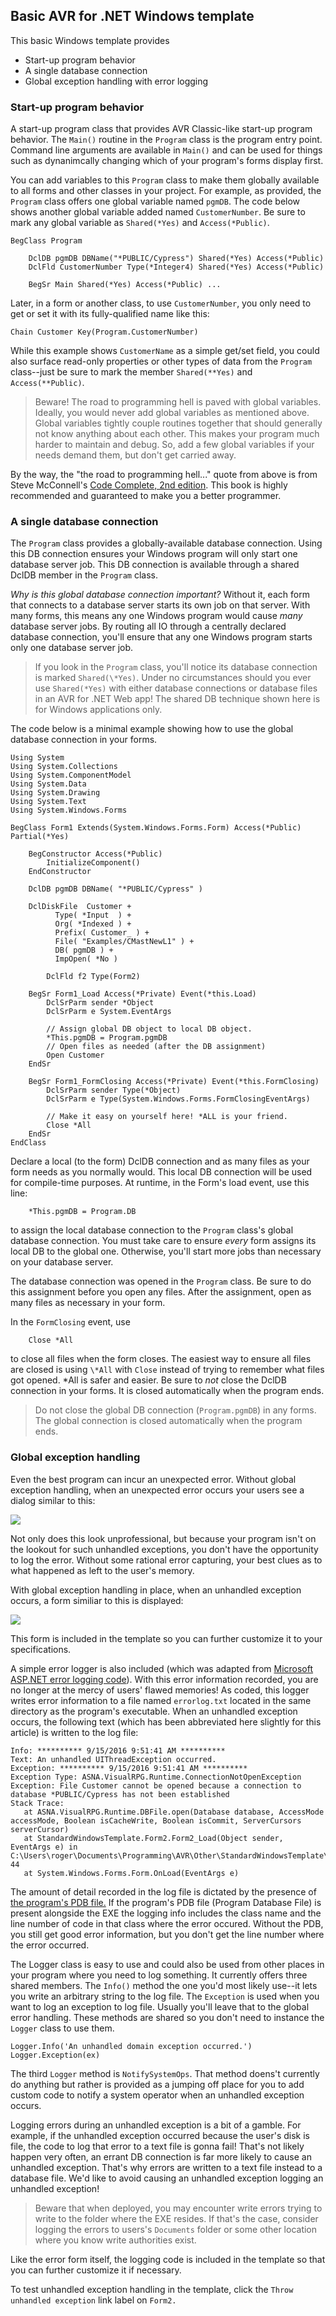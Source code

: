 ## Basic AVR for .NET Windows template

This basic Windows template provides 

* Start-up program behavior
* A single database connection
* Global exception handling with error logging

### Start-up program behavior

A start-up program class that provides AVR Classic-like start-up program behavior. The `Main()` routine in the `Program` class is the program entry point. Command line arguments are available in `Main()` and can be used for things such as dynanimcally changing which of your program's forms display first.

You can add variables to this `Program` class to make them globally available to all forms and other classes in your project. For example, as provided, the `Program` class offers one global variable named `pgmDB`. The code below shows another global variable added named `CustomerNumber`. Be sure to mark any global variable as `Shared(*Yes)` and `Access(*Public)`.  

```
BegClass Program

    DclDB pgmDB DBName("*PUBLIC/Cypress") Shared(*Yes) Access(*Public)
    DclFld CustomerNumber Type(*Integer4) Shared(*Yes) Access(*Public)

    BegSr Main Shared(*Yes) Access(*Public) ... 
```

Later, in a form or another class, to use `CustomerNumber`, you only need to get or set it with its fully-qualified name like this: 

```
Chain Customer Key(Program.CustomerNumber)        
```

While this example shows `CustomerName` as a simple get/set field, you could also surface read-only properties or other types of data from the `Program` class--just be sure to mark the member `Shared(**Yes)` and `Access(**Public)`.   

> Beware! The road to programming hell is paved with global variables. Ideally, you would never add global variables as mentioned above. Global variables tightly couple routines together that should generally not know anything about each other. This makes your program much harder to maintain and debug. So, add a few global variables if your needs demand them, but don't get carried away. 

By the way, the "the road to programming hell..." quote from above is from Steve McConnell's [Code Complete, 2nd edition](https://www.amazon.com/Code-Complete-Practical-Handbook-Construction/dp/0735619670/ref=sr_1_1?ie=UTF8&qid=1473953357&sr=8-1&keywords=code+complete). This book is highly recommended and guaranteed to make you a better programmer.  

### A single database connection

The `Program` class provides a globally-available database connection. Using this DB connection ensures your Windows program will only start one database server job. This DB connection is available through a shared DclDB member in the `Program` class. 

*Why is this global database connection important?* Without it, each form that connects to a database server starts its own job on that server. With many forms, this means any one Windows program would cause *many* database server jobs. By routing all IO through a centrally declared database connection, you'll ensure that any one Windows program starts only one database server job. 

> If you look in the `Program` class, you'll notice its database connection is marked `Shared(\*Yes)`. Under no circumstances should you ever use `Shared(*Yes)` with either database 
connections or database files in an AVR for .NET Web app! The shared DB technique
shown here is for Windows applications only.

The code below is a minimal example showing how to use the global database connection in your forms.

~~~
Using System
Using System.Collections
Using System.ComponentModel
Using System.Data
Using System.Drawing
Using System.Text
Using System.Windows.Forms

BegClass Form1 Extends(System.Windows.Forms.Form) Access(*Public) Partial(*Yes)

    BegConstructor Access(*Public)
        InitializeComponent()
    EndConstructor

    DclDB pgmDB DBName( "*PUBLIC/Cypress" )

    DclDiskFile  Customer +
          Type( *Input  ) +
          Org( *Indexed ) +
          Prefix( Customer_ ) +
          File( "Examples/CMastNewL1" ) +
          DB( pgmDB ) +
          ImpOpen( *No )

        DclFld f2 Type(Form2) 

    BegSr Form1_Load Access(*Private) Event(*this.Load)
        DclSrParm sender *Object
        DclSrParm e System.EventArgs

        // Assign global DB object to local DB object.
        *This.pgmDB = Program.pgmDB
        // Open files as needed (after the DB assignment)
        Open Customer 
    EndSr

    BegSr Form1_FormClosing Access(*Private) Event(*this.FormClosing)
        DclSrParm sender Type(*Object)
        DclSrParm e Type(System.Windows.Forms.FormClosingEventArgs)
        
        // Make it easy on yourself here! *ALL is your friend. 
        Close *All 
    EndSr    
EndClass
~~~

Declare a local (to the form) DclDB connection and as many files as your form needs as you normally would. This local DB connection will be used for compile-time purposes. At runtime, in the Form's load event, use this line:

        *This.pgmDB = Program.DB 

to assign the local database connection to the `Program` class's global  database connection. You must take care to ensure *every* form assigns its local DB to the global one. Otherwise, you'll start more jobs than necessary on your database server.  

The database connection was opened in the `Program` class. Be sure to do this assignment before you open any files. After the assignment, open as many files as necessary in your form.

In the `FormClosing` event, use 

        Close *All 

to close all files when the form closes. The easiest way to ensure all files are closed is using `\*All` with `Close` instead of trying to remember what files got opened. \*All is safer and easier. Be sure to *not* close the DclDB connection in your forms. It is closed automatically when the program ends. 

> Do not close the global DB connection (`Program.pgmDB`) in any forms. The global connection is closed automatically when the program ends. 

### Global exception handling

Even the best program can incur an unexpected error. Without global exception handling, when an unexpected error occurs your users see a dialog similar to this: 

![](http://asna.com/media/images/exception_error-1.png)

Not only does this look unprofessional, but because your program isn't on the lookout for such unhandled exceptions, you don't have the opportunity to log the error. Without some rational error capturing, your best clues as to what happened as left to the user's memory. 

With global exception handling in place, when an unhandled exception occurs, a form similiar to this is displayed: 

![](http://asna.com/media/images/pretty_exception_error-2.png)

This form is included in the template so you can further customize it to your specifications.

A simple error logger is also included (which was adapted from [Microsoft ASP.NET error logging code](https://msdn.microsoft.com/en-us/library/bb397417.aspx)). With this error information recorded, you are no longer at the mercy of users' flawed memories! As coded, this logger writes error information to a file named `errorlog.txt` located in the same directory as the program's executable. When an unhandled exception occurs, the following text (which has been abbreviated here slightly for this article) is written to the log file: 

```
Info: ********** 9/15/2016 9:51:41 AM **********
Text: An unhandled UIThreadException occurred.
Exception: ********** 9/15/2016 9:51:41 AM **********
Exception Type: ASNA.VisualRPG.Runtime.ConnectionNotOpenException
Exception: File Customer cannot be opened because a connection to database *PUBLIC/Cypress has not been established
Stack Trace: 
   at ASNA.VisualRPG.Runtime.DBFile.open(Database database, AccessMode accessMode, Boolean isCacheWrite, Boolean isCommit, ServerCursors serverCursor)
   at StandardWindowsTemplate.Form2.Form2_Load(Object sender, EventArgs e) in C:\Users\roger\Documents\Programming\AVR\Other\StandardWindowsTemplate\StandardWindowsTemplate\Form2.vr:line 44
   at System.Windows.Forms.Form.OnLoad(EventArgs e)
```

The amount of detail recorded in the log file is dictated by the presence of [the program's PDB file.](http://devcenter.wintellect.com/jrobbins/pdb-files-what-every-developer-must-know) If the program's PDB file (Program Database File) is present alongside the EXE the logging info includes the class name and the line number of code in that class where the error occured. Without the PDB, you still get good error information, but you don't get the line number where the error occurred.  

The Logger class is easy to use and could also be used from other places in your program where you need to log something. It currently offers three shared members. The `Info()` method the one you'd most likely use--it lets you write an arbitrary string to the log file. The `Exception` is used when you want to log an exception to log file. Usually you'll leave that to the global error handling. These methods are shared so you don't need to instance the `Logger` class to use them.

```
Logger.Info('An unhandled domain exception occurred.') 
Logger.Exception(ex)
```        

The third `Logger` method is `NotifySystemOps`. That method doens't currently do anything but rather is provided as a jumping off place for you to add custom code to notify a system operator when an unhandled exception occurs. 

Logging errors during an unhandled exception is a bit of a gamble. For example, if the unhandled exception occurred because the user's disk is file, the code to log that error to a text file is gonna fail! That's not likely happen very often, an errant DB connection is far more likely to cause an unhandled exception. That's why errors are written to a text file instead to a database file. We'd like to avoid causing an unhandled exception logging an unhandled exception!     

> Beware that when deployed, you may encounter write errors trying to write to the folder where the EXE resides. If that's the case, consider logging the errors to users's `Documents` folder or some other location where you know write authorities exist.

Like the error form itself, the logging code is included in the template so that you can further customize it if necessary. 

To test unhandled exception handling in the template, click the `Throw unhandled exception` link label on `Form2.`  